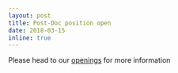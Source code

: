 ```yaml
---
layout: post
title: Post-Doc position open
date: 2018-03-15
inline: true
---
```

Please head to our [openings](/openings/) for more information
